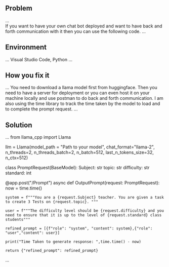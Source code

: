 ## Problem
...  
If you want to have your own chat bot deployed and want to have back and forth communication with it then you can use the following code.  ...

## Environment
... Visual Studio Code, Python ...

## How you fix it
... You need to download a llama model first from huggingface. Then you need to have a server for deployment or you can even host it on your machine locally and use postman to do back and forth communication. I am also using the time library to track the time taken by the model to load and to complete the prompt request.
 ...

## Solution
...
from llama_cpp import Llama

llm = Llama(model_path = "Path to your model", chat_format="llama-2", n_threads=2, n_threads_batch=2, n_batch=512, last_n_tokens_size=32, n_ctx=512)

class PromptRequest(BaseModel):
    Subject: str
    topic: str
    difficulty: str
    standard: int

@app.post("/Prompt")
async def OutputPrompt(request: PromptRequest):
    now = time.time()

    system = f"""You are a {request.Subject} teacher. You are given a task to create 3 Tests on {request.topic}. """
    
    user = f"""The difficulty level should be {request.difficulty} and you need to ensure that it is up to the level of {request.standard} class students"""
    
    refined_prompt = [{f"role": "system", "content": system},{"role": "user","content": user}]
       
    print("Time Taken to generate response: ",time.time() - now)
    
    return {"refined_prompt": refined_prompt}
...